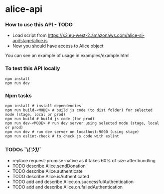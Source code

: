 # alice-api

### How to use this API - TODO
- Load script from https://s3.eu-west-2.amazonaws.com/alice-si-api/stage/alice.js
- Now you should have access to Alice object

You can see an example of usage in examples/example.html

### To test this API locally
```
npm install
npm run dev
```

### Npm tasks
```
npm install # install dependencies
npm run build-<MODE> # build js code (to dist folder) for selected mode (stage, local or prod)
npm run build # build js code (for prod)
npm run dev-<MODE> # run dev server using selected mode (stage, local or prod)
npm run dev # run dev server on localhost:9000 (using stage)
npm run eslint-check # to check js code with eslint
```

### TODOs ¯\\_(ツ)_/¯
- replace request-promise-native as it takes 60% of size after bundling
- TODO describe Alice.sendDonation
- TODO describe Alice.authenticate
- TODO describe Alice.isAuthenticated
- TODO add and describe Alice.on.successfulAuthentication
- TODO add and describe Alice.on.failedAuthentication